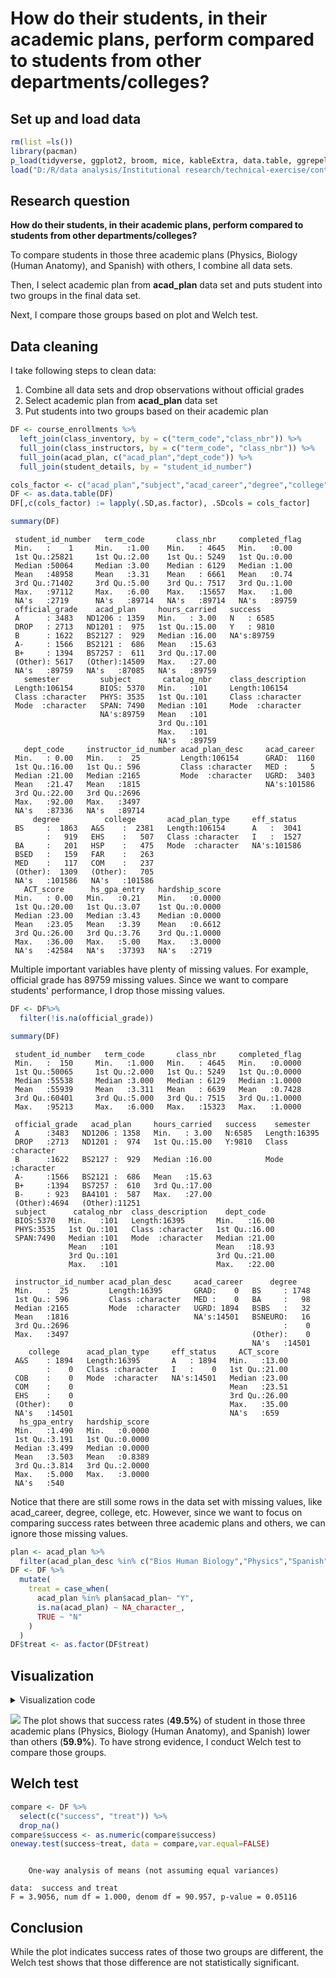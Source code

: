 # How do their students, in their academic plans, perform compared to students from other departments/colleges?

## Set up and load data




```r
rm(list =ls())
library(pacman)
p_load(tidyverse, ggplot2, broom, mice, kableExtra, data.table, ggrepel)
load("D:/R/data analysis/Institutional research/technical-exercise/content/docs/questions/data_230214_1659.Rdata")
```

## Research question
**How do their students, in their academic plans, perform compared to students from other departments/colleges?**

To compare students in those three academic plans (Physics, Biology (Human Anatomy), and Spanish) with others, I combine all data sets.

Then, I select academic plan from **acad_plan** data set and puts student into two groups in the final data set. 

Next, I compare those groups based on plot and Welch test.


## Data cleaning
I take following steps to clean data:
1. Combine all data sets and drop observations without official grades
2. Select academic plan from **acad_plan** data set
3. Put students into two groups based on their academic plan

```r
DF <- course_enrollments %>% 
  left_join(class_inventory, by = c("term_code","class_nbr")) %>%
  full_join(class_instructors, by = c("term_code", "class_nbr")) %>%
  full_join(acad_plan, c("acad_plan","dept_code")) %>%
  full_join(student_details, by = "student_id_number")
```


```r
cols_factor <- c("acad_plan","subject","acad_career","degree","college","eff_status","official_grade")
DF <- as.data.table(DF)
DF[,c(cols_factor) := lapply(.SD,as.factor), .SDcols = cols_factor]
```


```r
summary(DF)
```

```
 student_id_number   term_code       class_nbr     completed_flag 
 Min.   :    1     Min.   :1.00    Min.   : 4645   Min.   :0.00   
 1st Qu.:25821     1st Qu.:2.00    1st Qu.: 5249   1st Qu.:0.00   
 Median :50064     Median :3.00    Median : 6129   Median :1.00   
 Mean   :48958     Mean   :3.31    Mean   : 6661   Mean   :0.74   
 3rd Qu.:71402     3rd Qu.:5.00    3rd Qu.: 7517   3rd Qu.:1.00   
 Max.   :97112     Max.   :6.00    Max.   :15657   Max.   :1.00   
 NA's   :2719      NA's   :89714   NA's   :89714   NA's   :89759  
 official_grade    acad_plan     hours_carried   success     
 A      : 3483   ND1206 : 1359   Min.   : 3.00   N   : 6585  
 DROP   : 2713   ND1201 :  975   1st Qu.:15.00   Y   : 9810  
 B      : 1622   BS2127 :  929   Median :16.00   NA's:89759  
 A-     : 1566   BS2121 :  686   Mean   :15.63               
 B+     : 1394   BS7257 :  611   3rd Qu.:17.00               
 (Other): 5617   (Other):14509   Max.   :27.00               
 NA's   :89759   NA's   :87085   NA's   :89759               
   semester         subject       catalog_nbr    class_description 
 Length:106154      BIOS: 5370   Min.   :101     Length:106154     
 Class :character   PHYS: 3535   1st Qu.:101     Class :character  
 Mode  :character   SPAN: 7490   Median :101     Mode  :character  
                    NA's:89759   Mean   :101                       
                                 3rd Qu.:101                       
                                 Max.   :101                       
                                 NA's   :89759                     
   dept_code     instructor_id_number acad_plan_desc     acad_career  
 Min.   : 0.00   Min.   :  25         Length:106154      GRAD:  1160  
 1st Qu.:16.00   1st Qu.: 596         Class :character   MED :     5  
 Median :21.00   Median :2165         Mode  :character   UGRD:  3403  
 Mean   :21.47   Mean   :1815                            NA's:101586  
 3rd Qu.:22.00   3rd Qu.:2696                                         
 Max.   :92.00   Max.   :3497                                         
 NA's   :87336   NA's   :89714                                        
     degree          college       acad_plan_type     eff_status   
 BS     :  1863   A&S    :  2381   Length:106154      A   :  3041  
        :   919   EHS    :   507   Class :character   I   :  1527  
 BA     :   201   HSP    :   475   Mode  :character   NA's:101586  
 BSED   :   159   FAR    :   263                                   
 MED    :   117   COM    :   237                                   
 (Other):  1309   (Other):   705                                   
 NA's   :101586   NA's   :101586                                   
   ACT_score      hs_gpa_entry   hardship_score  
 Min.   : 0.00   Min.   :0.21    Min.   :0.0000  
 1st Qu.:20.00   1st Qu.:3.07    1st Qu.:0.0000  
 Median :23.00   Median :3.43    Median :0.0000  
 Mean   :23.05   Mean   :3.39    Mean   :0.6612  
 3rd Qu.:26.00   3rd Qu.:3.76    3rd Qu.:1.0000  
 Max.   :36.00   Max.   :5.00    Max.   :3.0000  
 NA's   :42584   NA's   :37393   NA's   :2719    
```
Multiple important variables have plenty of missing values. For example, official grade has 89759 missing values. Since we want to compare students' performance, I drop those missing values.


```r
DF <- DF%>%
  filter(!is.na(official_grade)) 

summary(DF)
```

```
 student_id_number   term_code       class_nbr     completed_flag  
 Min.   :  150     Min.   :1.000   Min.   : 4645   Min.   :0.0000  
 1st Qu.:50065     1st Qu.:2.000   1st Qu.: 5249   1st Qu.:0.0000  
 Median :55538     Median :3.000   Median : 6129   Median :1.0000  
 Mean   :55939     Mean   :3.311   Mean   : 6639   Mean   :0.7428  
 3rd Qu.:60401     3rd Qu.:5.000   3rd Qu.: 7515   3rd Qu.:1.0000  
 Max.   :95213     Max.   :6.000   Max.   :15323   Max.   :1.0000  
                                                                   
 official_grade   acad_plan     hours_carried   success    semester        
 A      :3483   ND1206 : 1358   Min.   : 3.00   N:6585   Length:16395      
 DROP   :2713   ND1201 :  974   1st Qu.:15.00   Y:9810   Class :character  
 B      :1622   BS2127 :  929   Median :16.00            Mode  :character  
 A-     :1566   BS2121 :  686   Mean   :15.63                              
 B+     :1394   BS7257 :  610   3rd Qu.:17.00                              
 B-     : 923   BA4101 :  587   Max.   :27.00                              
 (Other):4694   (Other):11251                                              
 subject      catalog_nbr  class_description    dept_code    
 BIOS:5370   Min.   :101   Length:16395       Min.   :16.00  
 PHYS:3535   1st Qu.:101   Class :character   1st Qu.:16.00  
 SPAN:7490   Median :101   Mode  :character   Median :21.00  
             Mean   :101                      Mean   :18.93  
             3rd Qu.:101                      3rd Qu.:21.00  
             Max.   :101                      Max.   :22.00  
                                                             
 instructor_id_number acad_plan_desc     acad_career      degree     
 Min.   :  25         Length:16395       GRAD:    0   BS     : 1748  
 1st Qu.: 596         Class :character   MED :    0   BA     :   98  
 Median :2165         Mode  :character   UGRD: 1894   BSBS   :   32  
 Mean   :1816                            NA's:14501   BSNEURO:   16  
 3rd Qu.:2696                                                :    0  
 Max.   :3497                                         (Other):    0  
                                                      NA's   :14501  
    college      acad_plan_type     eff_status     ACT_score    
 A&S    : 1894   Length:16395       A   : 1894   Min.   :13.00  
        :    0   Class :character   I   :    0   1st Qu.:21.00  
 COB    :    0   Mode  :character   NA's:14501   Median :23.00  
 COM    :    0                                   Mean   :23.51  
 EHS    :    0                                   3rd Qu.:26.00  
 (Other):    0                                   Max.   :35.00  
 NA's   :14501                                   NA's   :659    
  hs_gpa_entry   hardship_score  
 Min.   :1.490   Min.   :0.0000  
 1st Qu.:3.191   1st Qu.:0.0000  
 Median :3.499   Median :0.0000  
 Mean   :3.503   Mean   :0.8389  
 3rd Qu.:3.814   3rd Qu.:2.0000  
 Max.   :5.000   Max.   :3.0000  
 NA's   :540                     
```
Notice that there are still some rows in the data set with missing values, like acad_career, degree, college, etc. However, since we want to focus on comparing success rates between three academic plans and others, we can ignore those missing values.


```r
plan <- acad_plan %>% 
  filter(acad_plan_desc %in% c("Bios Human Biology","Physics","Spanish")) 
DF <- DF %>%
  mutate(
    treat = case_when(
      acad_plan %in% plan$acad_plan~ "Y",
      is.na(acad_plan) ~ NA_character_,
      TRUE ~ "N"
    )
  )
DF$treat <- as.factor(DF$treat)
```

## Visualization

<details><summary>Visualization code</summary>

```r
DF %>%
  select(c("treat","success")) %>%
  group_by(treat) %>%
  count(success) %>%
  mutate(percent = round(n/sum(n),3)) %>%
  filter(success == "Y") %>%
  ggplot(aes(x = treat, y = percent, fill = treat)) +
  geom_bar(width = 0.5, position = position_dodge(0.5), stat = "identity") +
  geom_text(aes(label = percent), size = 6, vjust = -.8) +
  scale_fill_manual(values = c("#56B4E9", "#E69F00")) +
  scale_x_discrete(
    limits =c("Y","N"),
    labels = c("Physics, Biology, and Spanish", "Others")) +
  labs(
    y = "Success rate",
    x = "Department",
    title = "Do students in Physics, Biology, and Spanish has higher success rate?"
  ) +
  theme_classic() +
  theme(
        legend.position = "none",
        axis.title.y = element_text(face = "bold", vjust = 0.9, size = 16),
        axis.title.x = element_text(face = "bold", vjust = 0.9, size = 16),
        axis.text = element_text(colour = "black", size = 14),
        plot.title = element_text(face = "bold", size = 20)
  ) 
```
</details>



![](/images/p3.png)
The plot shows that success rates (**49.5%**) of student in those three academic plans (Physics, Biology (Human Anatomy), and Spanish) lower than others (**59.9%**). To have strong evidence, I conduct Welch test to compare those groups.

## Welch test


```r
compare <- DF %>%
  select(c("success", "treat")) %>%
  drop_na()
compare$success <- as.numeric(compare$success)
oneway.test(success~treat, data = compare,var.equal=FALSE)
```

```

	One-way analysis of means (not assuming equal variances)

data:  success and treat
F = 3.9056, num df = 1.000, denom df = 90.957, p-value = 0.05116
```

## Conclusion
While the plot indicates success rates of those two groups are different, the Welch test shows that those difference are not statistically significant.

